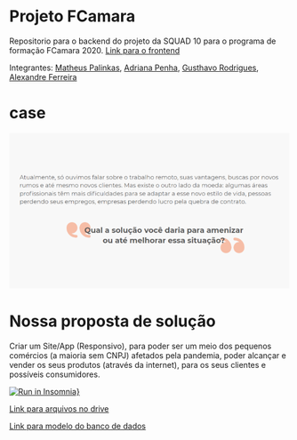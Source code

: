 # Projeto FCamara
Repositorio para o backend do projeto da SQUAD 10 para o programa de formação FCamara 2020. [Link para o frontend](https://github.com/MatheusPalinkas/Projeto-FCamara-Frontend)

Integrantes: [Matheus Palinkas](https://www.linkedin.com/in/matheus-palinkas/), 
             [Adriana Penha](https://www.linkedin.com/in/adriana-penha-598b12124/), 
             [Gusthavo Rodrigues](https://www.linkedin.com/in/gusthavo-rodrigues-487847197/), 
             [Alexandre Ferreira]()

# case 
![](docs/case.png)

# Nossa proposta de solução

Criar um Site/App (Responsivo), para poder ser um meio dos pequenos comércios (a maioria sem CNPJ) afetados pela pandemia, poder alcançar e vender os seus produtos (através da internet), para os seus clientes e possíveis consumidores.

[![Run in Insomnia}](https://insomnia.rest/images/run.svg)](https://insomnia.rest/run/?label=Projeto%20Fcamara&uri=https%3A%2F%2Fgithub.com%2FMatheusPalinkas%2FProjeto-FCamara%2Fblob%2Fmaster%2Fdocs%2Fdoc-rotas-insomnia.json)

[Link para arquivos no drive](https://drive.google.com/drive/folders/17vXJTFi-uhJ_oOf2tmRV0r_MPpUXcZnn?usp=sharing)

[Link para modelo do banco de dados](https://app.diagrams.net/?lightbox=1&highlight=0000ff&edit=_blank&layers=1&nav=1&title=modelo_logico.xml#R7Z3bcto6FIafJpfN%2BIy5DCTpiXbTpOebjIJV8NRY1DZJ6NNvOViALUEgyLaUrk5mioWRZfn3p6WlJenE7k8fXidoNvlAAhydWEbwcGKfn1iW5TsO%2FS9PWSxTTM%2BwlinjJAyKtHXCdfgXF4lGkToPA5yWTswIibJwVk4ckTjGo6yUhpKE3JdP%2B0Wi8lVnaIy5hOsRivjUb2GQTZapvtVZp7%2FB4XjCrmx63eU3U8ROLu4knaCA3G8k2Rcndj8hJFt%2Bmj70cZTXHquXb28X36LBb%2B%2F1u0%2FpH%2FSl9%2F7zx6%2BvlpldHvKT1S0kOM6enXW38%2Bf8a8e7H%2FyI%2Byb95e90GLxyl1nfoWhe1Fdxr9mCVSAOaH0Wh%2FT6Yba4whHKQhJfrL%2Fp%2FSJxVjx8k9ZMb5JNo%2Fwz%2FYjj4Cx%2FkPTw4mqK4uC%2FOP9FmqEkE31BL5IsvtNEgx38yA9OXXZ4%2FrD55fmiONqzloraTMk8GRW3OBq9%2FZr8HjhJdPbm5q9Nq%2BbT%2B1deoXxazDHOdtVhUYl5RW1orngKrzGZYlpMesL9Wn%2BmUYhqsqk9lpg8VvBdWcGoeBHGqwxX1xiSkN6yZTywfJhki5fW9t1yHsubL362qZlqTqbhn3asUmaWbZ66jt9d%2FfPLeS%2Fri8ubftiojHXSo0oPUKxtNy3Zvzghn8kHFC941S6%2FW%2BpWsv5cRssN%2FQlPdGzF9Oe7ZfmZhm08U3%2B23zk1y%2FrzOsap5XTW%2BmtWfioSsy3lddQjn2NUxfJc8tnlnPxqTnULzXv5QvO8fYVmKia0bsc69Y31vzKiHM%2Bn364J1X1m89vpVNTsNqtBx%2FxH2lrf4oVIen9%2FOt1X78P74eXFT%2BPdpwcyeGU6ignR61Tb2ucSzzMqwLOabVndf8Ww6%2BzbvDLTRhmxuR331NmgnlmmU5d2DJixdqj6HK%2BsPqe%2B5lbcFPGo%2B0rFggOScCpM78NphOKV1Ipvcn2NJmEUDNCCzPOqp5oa%2FWZHvQlJwr%2F0fMTE%2BCi5QqiWVzrjOv%2FlybJfm%2BCUnjNk8jMrSR%2FQQ%2BnEAUqzImFEogjN0vB2Vb4prcUw7pEsI9PiJBSF45h%2BHtG8cFJ5fZyD5X%2BHkww%2F7JQra0MrvVSrU%2FQkN%2BXsieRsO08q9wqPMhSP6Y1vdCYqxqHJjjcuKLqe5ZUvhyJaUTHKcI%2FM4yCtRY4WJ8e357wQJ2iWf6TPJgtRtL5nu5eRWfF8I%2FyL6SEp7in%2FfMs0YG5oYHluL3%2BG4QhFZ0XyNAyCJVnDKOqTiL4T9nlMlrbiDI3CeDxYXsV21klXxdXyJEKz%2FBU9snVCM8NxXhqSoQwttZmXaJa%2F249V7PboH30Q%2Fdzp49I77dNjc31M%2F%2FLTk6xP4jRLUPgoTEyFf49z8feChMw%2BM7walffUFTQRvMZ3U%2BJpkS%2FK2nlK09Ue8qakS%2BI6WEl8szp8f7SSbjcJIlDFvoIqq0eaeJ7SR36bhfSfqwRrixJWnuyicCebzuJtrbbdqCIcAVtuvqRY0NLJAIzxtB4eM9OcLk3QxN2TJtUWS552ePfXZes0WapHX5Q4W2QgDSX1yYF3UlGU9GnuySgkgBPFccLcHu3hpAM4kY4Tb4sMNMCJz8mh%2F3H4DjiiOEdMY8%2Bee33K6XLKAYwchxF%2FiwrUx4izhxja8STjhzD7zjKgnzcCW%2BjROq4lPzg%2BrGVntMrTYQWqjbmZbsVHbJuVEYq9B3e9SoSCY9XmbRY%2FBL4L%2FiWdo0RkM4OzWYaz2aTt0albeugmw8KTrZbtP6lVffzNO6kA%2Fua2%2FM27OaGkv1lcZN4lAP7mg8yx3S%2Bo0v5mcdH5Tv5HmnU9dIFenTSUNOlsFheZdwe0DRJ9OnW7X0WlO3XiovOduospCiPAiOIYadLJLCwyuxhgRBpGultEoBRGxMF3nBaucTxBQBHFKdK%2BixmMEckeZi1sEXFgLieFc1qTNx9ROgqn9KZh5Ft5nLAQ0tZwYoJVIpkn%2BholJh983h9eAkRUh4jH%2B%2FMbhogFEJELEXPbyJIGFOEjvT9j%2BpTyxwYokYKSzWEdoz6u%2BG2H%2BZr8%2BDRw5Tiu2FtUoAFX%2BLHh7VPjgCvqcsVi5kJ7XNljUQPgykFcqX1cWIYYxHPplVpdoLZFLvZeW6BwMCoTb%2BcyF0WBjw47PnhlgUpGXjWjmud227zr9oK2XwkekfTmGkV3JOUpBGF3UsLunMqqEva%2BfeZ%2FYJK3zfuRIeiu%2FUne9rbIdyWC7sSx2rwzGYLujjeu7NpdyvUpgjeuYJJ3G7OpDqdJ65O8Hd6rDLMyj0SJo69f2eH9yhQlzIIGnCiOk9YneTu8MxlwcixO9HUnO7w7GaYDaMCR9iPwHPAey8aIFt5jcfQg3%2BXdvu4MOPNkOPNWm2YwPy5bvmWTCL6ol2vuUMHL8OV1RP3teto08OXtD7gVJY7y5Qk1XZfnhm23Ab48udHmtXfA61OEaHI%2BdMDbMZwPJ4rInyciSn2mEm83Qwf8WJxoYTnv3MOgsmgjNY%2FG1JyFqXCq80Tk0KuLJ2IBwSKwx%2FBk90upNE%2FECubDGMChpwFHhA69Rg0Tn%2FfhAEaOM0u0mAQnJCB79htiGBD6ZG7OMhwHMK9WD6aI5tU2apxYe2wjBUw5xDRZvZgaMoXTwhuS5Mts3pzd0ruZJ9DbUZ4oooDhRokCQJENFG15IphvzYByiUcTBEaKFkgRza9t1oMCTJHtP9EXKpZgMfCrwc0lAZQojxLhlNpm%2Bzt7bEgPKDnIPNHCFSs2VcUouQ4zcMcqjxK7QXesWD2AEskosTVGCR808GiVoBG%2BJeQ34ER1nHhte2Jtfq1dwMlxONFiaz9x0XnPyZCk6Ty8ucbJXZiHsRk3F3GW4DESrMYAcFELLt3WnbLgQZENFy08KOKVXwV7DiUkmIscKDAVRMZUELuyFZ8nmJkhnhzGHCYvdypIl7d7YCpI%2B1NButuMp4OmgjS6rEuXX7gKpoJIWCi89p0H6lOEaMmom%2B0TH8FurtFuPpworS%2FtslobEGK3JfJE36BLvoGBqSAa8aTJtV2E%2BuGbI6DJkf3wbQtzKAWTLY0LPwkeZoJogJH2l3YxDd4%2FDBw5bmVwY5tXRweS8O7dIUx21wElCmysBpuXSEeJFsvNCc0pXgznOB0l9OkATJSHSZMbrAnVAxFRkns3%2BgZEbYmHgihtDTjS5IZqQvFAKJRkjmgcCSXYjSbNyJ%2B5wE8CwQoyghVcFq3E9qAx9jQrVtx4EcEKYjXCHjQtByvshoSSwQpiyw72oKklLE%2BLPWjEihDuQbM1Mg%2BMZjlGsySgNBmrIJYPPyQAg4vHdr%2B1GBMQF533xXzKgpvzMJ2ROLzDERBFcaK0Hq0AG0hI54m%2By%2BA6vE8m50m%2BtXkYQOiT6jBpNGZBLCDekQM0OY4mtQdm1zdQxIshp8kQB7m3C2iiOk2aDFsQC4h3xAFNjqKJq0UkpbjovOfkbIRuyRxAojpI2g9Z4N0mAJLjQKKF00S8wjoPkh2zO2C4sY7hxu6%2BSFh1aV7EcKNYjzycYLix%2FbnR%2Fv4iV2VutC%2BIEG99dECr4cbdL6jSw43iovOhvjD7qPHovMNR0vqkaB%2BifGVTRIswX3HR%2BTEimDCgC0qaHGEUFxkCfWWjRN9IX3ePdgUHY8wMeFoRYba4whHKQhJfrL%2Fh6m6STVlnG8fBWZI8PrOLqymKg%2F%2BWYMj74KIv8EOYfWe%2FpZ9%2F5M%2F11C2Ozlmf%2B%2FFgURzwj2pXTzkl82SEdzxStv5OxhixrQJZ7FteSTtf%2F8333RD2rIvE5LFy73BJRzu628Nc7euutu%2BXe9quUzFml%2Fde%2FGotHy6jbiUjp5rRsm64jGT1w10%2BWHP7ftLgFpLhFjJNzyw9c69r79ladXd0mV6GX0gw4AF%2Bofb9QitM6OMXEgx%2FgF%2FoeDOs%2FjGQ%2BhTBewr7F8N64AJ9OWkkad0t5MI6ErIhosUyEuKi8325Ae1JZPMAHMyqk6R1r5ALceeySaJF3Lm46LyLcEDiMaBEB5S0v1KeINAYWHIcS%2FSNOrf4hqUfBghAoj5IWg84t2CoSvbGoVoMVYkFzM8%2BGJBxggIyT2DYW3mYNBl0LiwzuxjARJpVou%2BmAiZvlXycTzGARH2QtL5QnglWiWSrxNTCKhEXne%2Fr9lCYAEiUB8lqm7%2F2QALzaWWDRN%2F5tBZvnn65BIioDhG77SU%2BLD4sCSBynI9kmwrUh4jNQ6RPprMIT%2Bktg0miPE28tj2uNtBE9uKoKtKEHiaEZJsBsgmaTT6QAOdn%2FA8%3D)
